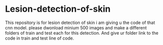 # Lesion-detection-of-skin
This repository is for lesion detection of skin i am giving u the code of that cnn model.
please dwonload minium 500 images and make a different folders of train and test each for this detection.
And give ur folder link to the code in train and test line of code.

